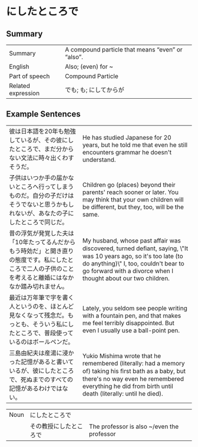 # にしたところで

## Summary

<table><tr>   <td>Summary</td>   <td>A compound particle that means “even” or “also”.</td></tr><tr>   <td>English</td>   <td>Also; (even) for ~</td></tr><tr>   <td>Part of speech</td>   <td>Compound Particle</td></tr><tr>   <td>Related expression</td>   <td>でも; も; にしてからが</td></tr></table>

## Example Sentences

<table><tr>   <td>彼は日本語を20年も勉強しているが、その彼にしたところで、まだ分からない文法に時々出くわすそうだ。</td>   <td>He has studied Japanese for 20 years, but he told me that even he still encounters grammar he doesn't understand.</td></tr><tr>   <td>子供はいつか手の届かないところへ行ってしまうものだ。自分の子だけはそうでないと思うかもしれないが、あなたの子にしたところで同じだ。</td>   <td>Children go (places) beyond their parents' reach sooner or later. You may think that your own children will be different, but they, too, will be the same.</td></tr><tr>   <td>昔の浮気が発覚した夫は「10年たってるんだからもう時効だ」と開き直りの態度です。私にしたところで二人の子供のことを考えると離婚にはなかなか踏み切れません。</td>   <td>My husband, whose past affair was discovered, turned deﬁant, saying, \"It was 10 years ago, so it's too late (to do anything)\" I, too, couldn't bear to go forward with a divorce when I thought about our two children.</td></tr><tr>   <td>最近は万年筆で字を書く人というのを、ほとんど見なくなって残念だ。もっとも、そういう私にしたところで、普段使っているのはボールペンだ。</td>   <td>Lately, you seldom see people writing with a fountain pen, and that makes me feel terribly disappointed. But even I usually use a ball-point pen.</td></tr><tr>   <td>三島由紀夫は産湯に浸かった記憶があると書いているが、彼にしたところで、死ぬまでのすべての記憶があるわけではない。</td>   <td>Yukio Mishima wrote that he remembered (literally: had a memory of) taking his ﬁrst bath as a baby, but there's no way even he remembered everything he did from birth until death (literally: until he died).</td></tr></table>

<table class="table"><tbody><tr class="tr head"><td class="td"><span class="bold">Noun</span></td><td class="td"><span class="concept">にしたところで</span></td><td class="td"></td></tr><tr class="tr"><td class="td"></td><td class="td"><span>その教授</span><span class="concept">にしたところで</span></td><td class="td"><span>The professor is also ~/even the professor</span></td></tr></tbody></table>

